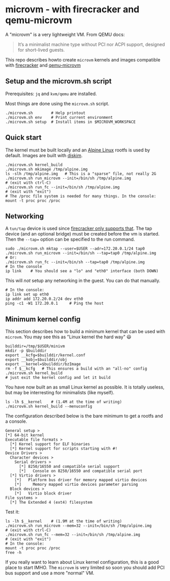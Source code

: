 # microvm - with firecracker and qemu-microvm

A "microvm" is a very lightweight VM. From QEMU docs:

> It’s a minimalist machine type without PCI nor ACPI support, designed for short-lived guests.

This repo describes howto create `microvm` kernels and images
compatible with [firecracker](
https://github.com/firecracker-microvm/firecracker) and
[qemu-microvm](https://qemu.readthedocs.io/en/latest/system/i386/microvm.html)


## Setup and the microvm.sh script

Prerequisites: `jq` and `kvm/qemu` are installed.

Most things are done using the `microvm.sh` script.
```
./microvm.sh        # Help printout
./microvm.sh env    # Print current environment
./microvm.sh setup  # Install items in $MICROVM_WORKSPACE
```


## Quick start

The kernel must be built locally and an [Alpine Linux](
https://www.alpinelinux.org/) rootfs is used by default. Images are built
with [diskim](https://github.com/lgekman/diskim).

```
./microvm.sh kernel_build
./microvm.sh mkimage /tmp/alpine.img
ls -slh /tmp/alpine.img   # This is a "sparse" file, not really 2G
./microvm.sh run_microvm --init=/bin/sh /tmp/alpine.img
# (exit with ctrl-C)
./microvm.sh run_fc --init=/bin/sh /tmp/alpine.img
# (exit with "exit")
# The /proc file system is needed for many things. In the console:
mount -t proc proc /proc
```


## Networking

A `tun/tap` device is used since [firecracker only supports that](
https://github.com/firecracker-microvm/firecracker/blob/main/docs/network-setup.md).
The tap device (and an optional bridge) must be created before the vm
is started. Then the `--tap=` option can be specified to the run command.

```
sudo ./microvm.sh mktap --user=$USER --adr=172.20.0.1/24 tap0
./microvm.sh run_microvm --init=/bin/sh --tap=tap0 /tmp/alpine.img
# Or:
./microvm.sh run_fc --init=/bin/sh --tap=tap0 /tmp/alpine.img
# In the console
ip link    # You should see a "lo" and "eth0" interface (both DOWN)
```

This will *not* setup any networking in the guest. You can do that
manually.

```
# In the console:
ip link set up eth0
ip addr add 172.20.0.2/24 dev eth0
ping -c1 -W1 172.20.0.1     # Ping the host
```




## Minimum kernel config

This section describes how to build a minimum kernel that can be used
with `microvm`. You may see this as "Linux kernel the hard way" :smiley:

```
builddir=/tmp/$USER/minivm
mkdir -p $builddir
export __kcfg=$builddir/kernel.conf
export __kobj=$builddir/obj
export __kernel=$builddir/bzImage
rm -f $__kcfg   # This ensures a build with an "all-no" config
./microvm.sh kernel_build
# just exit the kernel config and let it build
```

You have now built an as small Linux kernel as possible. It is totally
useless, but may be interresting for minimalists (like myself).

```
ls -lh $__kernel    # (1.4M at the time of writing)
./microvm.sh kernel_build --menuconfig
```

The configuration described below is the bare minimum to get a rootfs
and a console.

```
General setup >
[*] 64-bit kernel
Executable file formats >
  [*] Kernel support for ELF binaries
  [*] Kernel support for scripts starting with #!
Device Drivers >
  Character devices >
    Serial drivers >
      [*] 8250/16550 and compatible serial support
      [*]   Console on 8250/16550 and compatible serial port
  [*] Virtio drivers >
    [*]   Platform bus driver for memory mapped virtio devices
    [*]     Memory mapped virtio devices parameter parsing
  Block devices >
    [*]   Virtio block driver  
File systems >
  [*] The Extended 4 (ext4) filesystem
```

Test it:
```
ls -lh $__kernel    # (1.9M at the time of writing)
./microvm.sh run_microvm --mem=32 --init=/bin/sh /tmp/alpine.img
# (exit with ctrl-C)
./microvm.sh run_fc --mem=32 --init=/bin/sh /tmp/alpine.img
# (exit with "exit")
# In the console:
mount -t proc proc /proc
free -h
```

If you really want to learn about Linux kernel configuration, this is
a good place to start IMHO. The `microvm` is very limited so soon you
should add PCI bus support and use a more "normal" VM.

